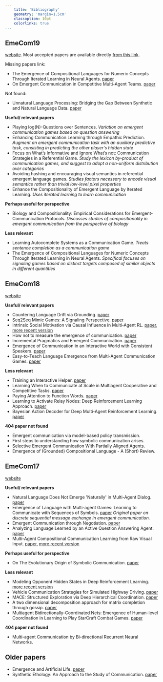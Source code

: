 ```yaml
---
    title: 'Bibliography'
    geometry: 'margin=1.5cm'
    classoption: 10pt
    colorlinks: true
...
```


## EmeCom19

[website](https://sites.google.com/view/emecom2019/home). Most accepted papers are available directly [from this link](https://sites.google.com/view/emecom2019/accepted-papers).



Missing papers link:

 - The Emergence of Compositional Languages for Numeric Concepts Through Iterated Learning in Neural Agents. [paper](https://arxiv.org/abs/1910.05291)
 - On Emergent Communication in Competitive Multi-Agent Teams. [paper](https://www.semanticscholar.org/paper/On-Emergent-Communication-in-Competitive-Teams-Liang-Chen/e1d308595eaa253574cda03e7f5fdcff38abb42e)

Not found:

 - Unnatural Language Processing: Bridging the Gap Between Synthetic and Natural Language Data. [paper](https://alanamarzoev.github.io/pdfs/unnatural_language.pdf)

**Useful/ relevant papers**

 - Playing log(N)-Questions over Sentences. *Variation on emergent communication games based on question answering*
 - Enhancing Communication Learning through Empathic Prediction. *Augment an emergent communication task with an auxiliary predictive task, consisting in predicting the other player's hidden state*
 - Focus on What’s Informative and Ignore What’s not: Communication Strategies in a Referential Game. *Study the lexicon by-product of communication games, and suggest to adopt a non-uniform distribution over categories*
 - Avoiding hashing and encouraging visual semantics in referential emergent language games. *Studies factors necessary to encode visual semantics rather than trivial low-level pixel properties*
 - Enhance the Compositionality of Emergent Language by Iterated Learning. *Uses iterated learning to learn communication*

**Perhaps useful for perspective**

 - Biology and Compositionality: Empirical Considerations for Emergent-Communication Protocols. *Discusses studies of compositionality in emergent communication from the perspective of biology*

 **Less relevant**
 - Learning Autocomplete Systems as a Communication Game. *Treats sentence completion as a communication game*
 - The Emergence of Compositional Languages for Numeric Concepts Through Iterated Learning in Neural Agents. *Specifical focuses on signaling games based on distinct targets composed of similar objects in different quantities*

## EmeCom18

[website](https://sites.google.com/site/emecom2018/)

**Useful/ relevant papers**

 - Countering Language Drift via Grounding. [paper](https://arxiv.org/abs/1909.04499)
 - Seq2Seq Mimic Games: A Signaling Perspective. [paper](https://arxiv.org/abs/1811.06564)
 - Intrinsic Social Motivation via Causal Influence in Multi-Agent RL. [paper](https://deepmind.com/research/publications/intrinsic-social-motivation-causal-influence-multi-agent-rl), [more recent version](https://arxiv.org/abs/1810.08647v4)
 - How not to measure the emergence of communication. [paper](https://arxiv.org/abs/1903.05168)
 - Incremental Pragmatics and Emergent Communication. [paper](https://www.semanticscholar.org/paper/Incremental-Pragmatics-and-Emergent-Communication-Tomlin-Pavlick/6f899e069ed79860ccb3baaa5f9bae825441258a)
 - Emergence of Communication in an Interactive World with Consistent Speakers. [paper](https://arxiv.org/abs/1809.00549)
 - Easy-to-Teach Language Emergence from Multi-Agent Communication Games. [paper](https://arxiv.org/abs/1906.02403)

**Less relevant**

 - Training an Interactive Helper. [paper](https://arxiv.org/abs/1906.10165)
 - Learning When to Communicate at Scale in Multiagent Cooperative and Competitive Tasks. [paper](https://openreview.net/forum?id=rye7knCqK7)
 - Paying Attention to Function Words. [paper](https://arxiv.org/abs/1909.11060)
 - Learning to Activate Relay Nodes: Deep Reinforcement Learning Approach. [paper](https://arxiv.org/abs/1811.09759)
 - Bayesian Action Decoder for Deep Multi-Agent Reinforcement Learning. [paper](https://arxiv.org/abs/1811.01458)

**404 paper not found**

 - Emergent communication via model-based policy transmission.
 - First steps to understanding how symbolic communication arises.
 - Selective Emergent Communication With Partially Aligned Agents.
 - Emergence of (Grounded) Compositional Language - A (Short) Review.

## EmeCom17

[website](https://sites.google.com/site/emecom2017/)

**Useful/ relevant papers**

 - Natural Language Does Not Emerge 'Naturally' in Multi-Agent Dialog. [paper](https://arxiv.org/abs/1706.08502)
 - Emergence of Language with Multi-agent Games: Learning to Communicate with Sequences of Symbols. [paper](https://arxiv.org/abs/1705.11192) *Original paper on discrete sequential message exchange in emergent communication.*
 - Emergent Communication through Negotiation. [paper](https://arxiv.org/abs/1804.03980)
 - Analyzing Language Learned by an Active Question Answering Agent. [paper](https://arxiv.org/abs/1801.07537)
 - Multi-Agent Compositional Communication Learning from Raw Visual Input. [paper](https://www.semanticscholar.org/paper/Multi-Agent-Compositional-Communication-Learning-Choi-Lazaridou/08bbcf6f753a4889f57cede3b0bdedb56024cc03), [more recent version](https://openreview.net/forum?id=rknt2Be0-)

**Perhaps useful for perspective**

 - On The Evolutionary Origin of Symbolic Communication. [paper](https://www.nature.com/articles/srep34615)

**Less relevant**

 - Modeling Opponent Hidden States in Deep Reinforcement Learning. [more recent version](https://arxiv.org/abs/1802.09640)
 - Vehicle Communication Strategies for Simulated Highway Driving. [paper](https://www.semanticscholar.org/paper/Vehicle-Communication-Strategies-for-Simulated-Resnick-Kulikov/05a1c483e68d8af0a4133b902e5c8f62a656e65e)
 - MACE: Structured Exploration via Deep Hierarchical Coordination. [paper](https://openreview.net/forum?id=HyunpgbR-)
 - A two dimensional decomposition approach for matrix completion through gossip. [paper](https://arxiv.org/abs/1711.07684)
 - Multiagent Bidirectionally-Coordinated Nets: Emergence of Human-level Coordination in Learning to Play StarCraft Combat Games. [paper](https://arxiv.org/abs/1703.10069)

**404 paper not found**

 - Multi-agent Communication by Bi-directional Recurrent Neural Networks.


## Older papers

 - Emergence and Artificial Life. [paper](https://www.researchgate.net/publication/4048749_Emergence_and_artificial_life)
- Synthetic Ethology: An Approach to the Study of Communication.  [paper](http://citeseerx.ist.psu.edu/viewdoc/summary?doi=10.1.1.33.6635)
